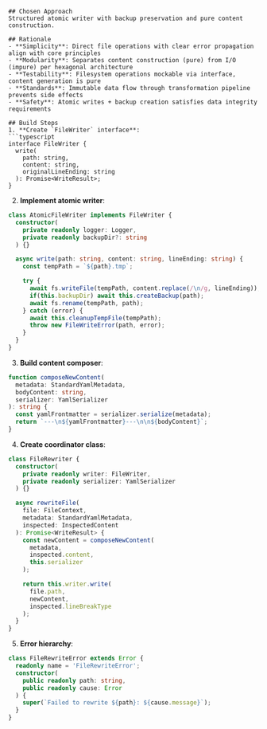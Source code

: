 ```
## Chosen Approach
Structured atomic writer with backup preservation and pure content construction.

## Rationale
- **Simplicity**: Direct file operations with clear error propagation align with core principles
- **Modularity**: Separates content construction (pure) from I/O (impure) per hexagonal architecture
- **Testability**: Filesystem operations mockable via interface, content generation is pure
- **Standards**: Immutable data flow through transformation pipeline prevents side effects
- **Safety**: Atomic writes + backup creation satisfies data integrity requirements

## Build Steps
1. **Create `FileWriter` interface**:
```typescript
interface FileWriter {
  write(
    path: string,
    content: string,
    originalLineEnding: string
  ): Promise<WriteResult>;
}
```

2. **Implement atomic writer**:
```typescript
class AtomicFileWriter implements FileWriter {
  constructor(
    private readonly logger: Logger,
    private readonly backupDir?: string
  ) {}

  async write(path: string, content: string, lineEnding: string) {
    const tempPath = `${path}.tmp`;

    try {
      await fs.writeFile(tempPath, content.replace(/\n/g, lineEnding));
      if(this.backupDir) await this.createBackup(path);
      await fs.rename(tempPath, path);
    } catch (error) {
      await this.cleanupTempFile(tempPath);
      throw new FileWriteError(path, error);
    }
  }
}
```

3. **Build content composer**:
```typescript
function composeNewContent(
  metadata: StandardYamlMetadata,
  bodyContent: string,
  serializer: YamlSerializer
): string {
  const yamlFrontmatter = serializer.serialize(metadata);
  return `---\n${yamlFrontmatter}---\n\n${bodyContent}`;
}
```

4. **Create coordinator class**:
```typescript
class FileRewriter {
  constructor(
    private readonly writer: FileWriter,
    private readonly serializer: YamlSerializer
  ) {}

  async rewriteFile(
    file: FileContext,
    metadata: StandardYamlMetadata,
    inspected: InspectedContent
  ): Promise<WriteResult> {
    const newContent = composeNewContent(
      metadata,
      inspected.content,
      this.serializer
    );

    return this.writer.write(
      file.path,
      newContent,
      inspected.lineBreakType
    );
  }
}
```

5. **Error hierarchy**:
```typescript
class FileRewriteError extends Error {
  readonly name = 'FileRewriteError';
  constructor(
    public readonly path: string,
    public readonly cause: Error
  ) {
    super(`Failed to rewrite ${path}: ${cause.message}`);
  }
}
```
